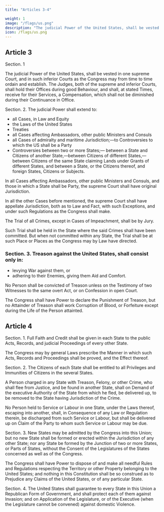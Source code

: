```yaml
---
title: "Articles 3-4"

weight: 1
image: "/flags/us.png"
description: "The judicial Power of the United States, shall be vested in one supreme Court, and in such inferior Courts as the Congress may from time to time ordain and establish. "
icon: /flags/us.png
---
```



## Article 3

Section. 1

The judicial Power of the United States, shall be vested in one supreme Court, and in such inferior Courts as the Congress may from time to time ordain and establish. The Judges, both of the supreme and inferior Courts, shall hold their Offices during good Behaviour, and shall, at stated Times, receive for their Services, a Compensation, which shall not be diminished during their Continuance in Office.

Section. 2. The judicial Power shall extend to:

- all Cases, in Law and Equity
- the Laws of the United States
- Treaties
- all Cases affecting Ambassadors, other public Ministers and Consuls
- all Cases of admiralty and maritime Jurisdiction;—to Controversies to which the US shall be a Party
- Controversies between two or more States;— between a State and Citizens of another State,—between Citizens of different States,—between Citizens of the same State claiming Lands under Grants of different States, and between a State, or the Citizens thereof, and foreign States, Citizens or Subjects. 

In all Cases affecting Ambassadors, other public Ministers and Consuls, and those in which a State shall be Party, the supreme Court shall have original Jurisdiction. 

In all the other Cases before mentioned, the supreme Court shall have appellate Jurisdiction, both as to Law and Fact, with such Exceptions, and under such Regulations as the Congress shall make.

The Trial of all Crimes, except in Cases of Impeachment, shall be by Jury.

Such Trial shall be held in the State where the said Crimes shall have been committed. But when not committed within any State, the Trial shall be at such Place or Places as the Congress may by Law have directed. 


### Section. 3. Treason against the United States, shall consist only in:
- levying War against them, or
- adhering to their Enemies, giving them Aid and Comfort. 

No Person shall be convicted of Treason unless on the Testimony of two Witnesses to the same overt Act, or on Confession in open Court. 

The Congress shall have Power to declare the Punishment of Treason, but no Attainder of Treason shall work Corruption of Blood, or Forfeiture except during the Life of the Person attainted. 


## Article 4

Section. 1. Full Faith and Credit shall be given in each State to the public Acts, Records, and judicial Proceedings of every other State.

The Congress may by general Laws prescribe the Manner in which such Acts, Records and Proceedings shall be proved, and the Effect thereof. 


Section. 2. The Citizens of each State shall be entitled to all Privileges and Immunities of Citizens in the several States. 

A Person charged in any State with Treason, Felony, or other Crime, who shall flee from Justice, and be found in another State, shall on Demand of the executive Authority of the State from which he fled, be delivered up, to be removed to the State having Jurisdiction of the Crime. 

No Person held to Service or Labour in one State, under the Laws thereof, escaping into another, shall, in Consequence of any Law or Regulation therein, be discharged from such Service or Labour, but shall be delivered up on Claim of the Party to whom such Service or Labour may be due. 


Section. 3. New States may be admitted by the Congress into this Union; but no new State shall be formed or erected within the Jurisdiction of any other State; nor any State be formed by the Junction of two or more States, or Parts of States, without the Consent of the Legislatures of the States concerned as well as of the Congress. 

The Congress shall have Power to dispose of and make all needful Rules and Regulations respecting the Territory or other Property belonging to the United States; and nothing in this Constitution shall be so construed as to Prejudice any Claims of the United States, or of any particular State.

Section. 4. The United States shall guarantee to every State in this Union a Republican Form of Government, and shall protect each of them against Invasion; and on Application of the Legislature, or of the Executive (when the Legislature cannot be convened) against domestic Violence. 


